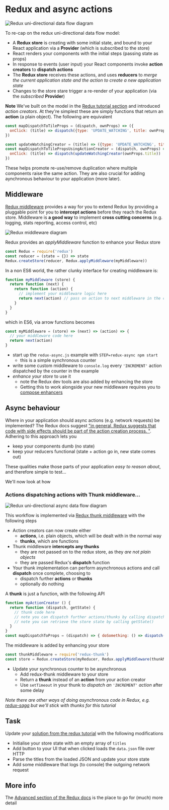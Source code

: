# Redux and async actions

![Redux uni-directional data flow diagram](https://rawgit.com/crosslandwa/react-redux-primer/master/redux-async/ReduxUnidirectionalActionCreator2.svg)

To re-cap on the redux uni-directional data flow model:
- A **Redux store** is creating with some initial state, and bound to your React application via a **Provider** (which is subscribed to the store)
- React renders your components with the initial steps (passing state as props)
- In response to events (user input) your React components invoke **action creators** to **dispatch actions**
- The **Redux store** receives these actions, and uses **reducers** to *merge the current application state and the action to create a new application state*
- Changes to the store stare trigger a re-render of your application (via the *subscribed* **Provider**)

**Note**
We've built on the model in the [Redux tutorial section](../redux#redux-uni-directional-flow) and introduced *action creators*. At they're simplest these are simply functions that return an **action** (a plain object). The following are equivalent
```javascript
const mapDispatchToTileProps = (dispatch, ownProps) => ({
  onClick: (title) => dispatch({type: 'UPDATE_WATCHING', title: ownProps.title})
})

const updateWatchingCreator = (title) => ({type: 'UPDATE_WATCHING', title: title})
const mapDispatchToTilePropsUsingActionCreator = (dispatch, ownProps) => ({
  onClick: (title) => dispatch(updateWatchingCreator(ownProps.title))
})
```
These helps promote re-use/remove duplication where multiple components raise the same action. They are also crucial for adding aynchronous behaviour to your application (more later).

## Middleware

[Redux middleware](http://redux.js.org/docs/advanced/Middleware.html) provides a way for you to extend Redux by providing a pluggable point for you to **intercept actions** before they reach the Redux store. Middleware is **a good way** to implement **cross cutting concerns** (e.g. logging, stats reporting, access control, etc)

![Redux middleware diagram](https://rawgit.com/crosslandwa/react-redux-primer/master/redux-async/ReduxUnidirectionalMiddleware.svg)

Redux provides an *applyMiddleware* function to enhance your Redux store
```javascript
const Redux = require('redux')
const reducer = (state = {}) => state
Redux.createStore(reducer, Redux.applyMiddleware(myMiddleware))
```
In a non ES6 world, the rather clunky interface for creating middleware is:
```javascript
function myMiddleware (store) {
  return function (next) {
    return function (action) {
      // implement your middleware logic here
      return next(action) // pass on action to next middleware in the chain (or the Redux store)
    }
  }
}
```

which in ES6, via arrow functions becomes
```javascript
const myMiddleware = (store) => (next) => (action) => {
  // your middleware code here
  return next(action)
}
```

- start up the `redux-async.js` example with `STEP=redux-async npm start`
  - this is a simple synchronous counter
- write some custom middleware to `console.log` every `'INCREMENT'` action dispatched by the counter in the example
- *enhance your store* to use it
  - note the Redux dev tools are also added by enhancing the store
  - Getting this to work alongside your new middleware requires you to [compose enhancers](https://github.com/zalmoxisus/redux-devtools-extension#12-advanced-store-setup)

## Async behaviour

Where in your application should async actions (e.g. network requests) be implemented? The Redux docs suggest ["in general, Redux suggests that code with side effects should be part of the action creation process. "](http://redux.js.org/docs/faq/Actions.html#how-can-i-represent-side-effects-such-as-ajax-calls-why-do-we-need-things-like-action-creators-thunks-and-middleware-to-do-async-behavior). Adhering to this approach lets you
- keep your components dumb (no state)
- keep your reducers functional (state + action go in, new state comes out)

These qualities make those parts of your application *easy to reason about*, and therefore simple to test...

We'll now look at how

### Actions dispatching actions with Thunk middleware...

![Redux uni-directional async data flow diagram](https://rawgit.com/crosslandwa/react-redux-primer/master/redux-async/ReduxUnidirectionalAsyncAction2.svg)

This workflow is implemented via [Redux thunk middleware](https://github.com/gaearon/redux-thunk) with the following steps
- Action creators can now create either
  - **actions**, i.e. plain objects, which will be dealt with in the normal way
  - **thunks**, which are functions
- Thunk middleware **intercepts any thunks**
  - they are not passed on to the redux store, as they *are not plain objects*
  - they are passed Redux's **dispatch** function
- Your thunk implementation can perform asynchronous actions and call **dispatch** once complete, choosing to
  - dispatch further **actions** or **thunks**
  - optionally do nothing

A **thunk** is just a function, with the following API
```javascript
function myActionCreator () {
  return function (dispatch, getState) {
    // thunk code here
    // note you can dispatch further actions/thunks by calling dispatch()
    // note you can retrieve the store state by calling getState()
  }
}
const mapDispatchToProps = (dispatch) => { doSomething: () => dispatch(myActionCreator()) }
```

The middleware is added by enhancing your store
```javascript
const thunkMiddleware = require('redux-thunk')
const store = Redux.createStore(myReducer, Redux.applyMiddleware(thunkMiddleware))
```

- Update your synchronous counter to be asynchronous
  - Add redux-thunk middleware to your store
  - Return a **thunk** instead of an **action** from your action creator
  - Use `setTimeout` in your thunk to *dispatch an `'INCREMENT'` action* after some delay

*Note there are other ways of doing asynchronous code in Redux, e.g. [redux-saga](https://redux-saga.js.org/) but we'll stick with thunks for this tutorial*

## Task

Update your [solution from the redux tutorial](../redux#final-task) with the following modifications
- Initialise your store state with an empty array of `titles`
- Add button to your UI that when clicked loads the `data.json` file over HTTP
- Parse the titles from the loaded JSON and update your store state
- Add some middleware that logs (to console) the outgoing network request

## More info

The [Advanced section of the Redux docs](http://redux.js.org/docs/advanced/) is the place to go for (much) more detail
